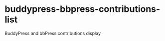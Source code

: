 buddypress-bbpress-contributions-list
=====================================

BuddyPress and bbPress contributions display
